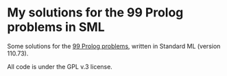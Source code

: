 # My solutions for the 99 Prolog problems in SML

Some solutions for the [99 Prolog problems](https://sites.google.com/site/prologsite/prolog-problems), written in Standard ML (version 110.73).

All code is under the GPL v.3 license.
